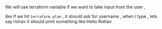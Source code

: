
We will use terraform variable if we want to take input from the user , 

like if we hit `terraform plan` , it should ask for username , when i type , lets say rishav 
it should print something like Hello Rishav 